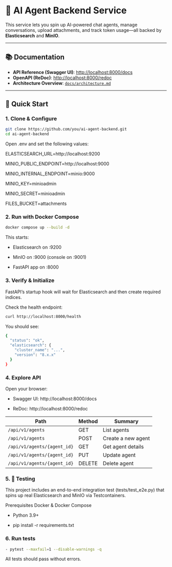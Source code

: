 # 🧠 AI Agent Backend Service

This service lets you spin up AI-powered chat agents, manage conversations, upload attachments, and track token usage—all backed by **Elasticsearch** and **MinIO**.

---

## 📚 Documentation

- **API Reference (Swagger UI)**: [http://localhost:8000/docs](http://localhost:8000/docs)  
- **OpenAPI (ReDoc)**: [http://localhost:8000/redoc](http://localhost:8000/redoc)  
- **Architecture Overview**: [`docs/architecture.md`](docs/architecture.md)

---

## 🚀 Quick Start

### 1. Clone & Configure

```bash
git clone https://github.com/you/ai-agent-backend.git
cd ai-agent-backend
```

Open .env and set the following values:

ELASTICSEARCH_URL=http://localhost:9200

MINIO_PUBLIC_ENDPOINT=http://localhost:9000

MINIO_INTERNAL_ENDPOINT=minio:9000

MINIO_KEY=minioadmin

MINIO_SECRET=minioadmin

FILES_BUCKET=attachments

### 2. Run with Docker Compose
```bash
docker compose up --build -d
```

This starts:

- Elasticsearch on :9200

- MinIO on :9000 (console on :9001)

- FastAPI app on :8000

### 3. Verify & Initialize
FastAPI’s startup hook will wait for Elasticsearch and then create required indices.

Check the health endpoint:
```bash
curl http://localhost:8000/health
```

You should see:
```bash
{
  "status": "ok",
  "elasticsearch": {
    "cluster_name": "...",
    "version": "8.x.x"
  }
}
```

### 4. Explore API
Open your browser:

- Swagger UI: http://localhost:8000/docs

- ReDoc: http://localhost:8000/redoc

| Path                        | Method | Summary            |
| --------------------------- | ------ | ------------------ |
| `/api/v1/agents`            | GET    | List agents        |
| `/api/v1/agents`            | POST   | Create a new agent |
| `/api/v1/agents/{agent_id}` | GET    | Get agent details  |
| `/api/v1/agents/{agent_id}` | PUT    | Update agent       |
| `/api/v1/agents/{agent_id}` | DELETE | Delete agent       |

### 5. 🧪 Testing
This project includes an end-to-end integration test (tests/test_e2e.py) that spins up real Elasticsearch and MinIO via Testcontainers.

Prerequisites
Docker & Docker Compose

- Python 3.9+

- pip install -r requirements.txt

### 6. Run tests
```bash
- pytest --maxfail=1 --disable-warnings -q
```

All tests should pass without errors.



